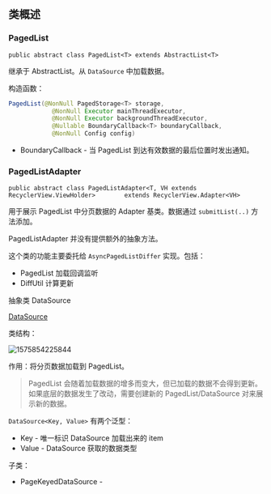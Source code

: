 ## 类概述

### PagedList

`public abstract class PagedList<T> extends AbstractList<T>`

继承于 AbstractList。从 `DataSource` 中加载数据。

构造函数：

```java
PagedList(@NonNull PagedStorage<T> storage,
            @NonNull Executor mainThreadExecutor,
            @NonNull Executor backgroundThreadExecutor,
            @Nullable BoundaryCallback<T> boundaryCallback,
            @NonNull Config config)
```

* BoundaryCallback - 当 PagedList 到达有效数据的最后位置时发出通知。



### PagedListAdapter

`public abstract class PagedListAdapter<T, VH extends RecyclerView.ViewHolder>        extends RecyclerView.Adapter<VH>`

用于展示 PagedList 中分页数据的 Adapter 基类。数据通过 `submitList(..)` 方法添加。

PagedListAdapter 并没有提供额外的抽象方法。

这个类的功能主要委托给 `AsyncPagedListDiffer` 实现。包括：

* PagedList 加载回调监听
* DiffUtil 计算更新







抽象类 DataSource

[DataSource](https://developer.android.com/reference/androidx/paging/DataSource)

类结构：

![1575854225844](http://tvax2.sinaimg.cn/large/6d32baf5gy1g9q7tht4v4j20ol06ywf7.jpg)

作用：将分页数据加载到 PagedList。

>  PagedList 会随着加载数据的增多而变大，但已加载的数据不会得到更新。如果底层的数据发生了改动，需要创建新的 PagedList/DataSource 对来展示新的数据。

`DataSource<Key, Value>` 有两个泛型：

* Key - 唯一标识 DataSource 加载出来的 item
* Value - DataSource 获取的数据类型

子类：

* PageKeyedDataSource - 